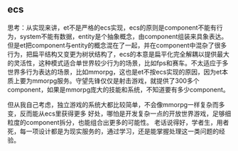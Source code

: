 ## ecs

思考：从实现来讲，et不是严格的ecs实现，ecs的原则是component不能有行为，system不能有数据，entity是个抽象概念，由component组装来具象表达。但是et把component与entity的概念混在了一起，并在component中混杂了很多行为，把扁平结构又变更为树状结构了，ecs的本意是扁平化完全解耦以提供最大的灵活性，这种模式适合单世界较少行为的场景，比如fps和赛车。不太适应于多世界多行为表达的场景，比如mmorpg，这也是et不按ecs实现的原因，因为et本质上要为mmorpg服务。守望先锋仅仅是射击游戏，就提供了300多个component，如果是mmorpg庞大的技能和系统，不知道要有多少component。


   但从我自己考虑，独立游戏的系统大都比较简单，不会像mmorpg一样复杂而多变，反而能从ecs里获得更多
   好处，哪怕是开发复杂一点的开放世界游戏，足够细粒度的component拆分，也能组合出更多的可能性。
老话说得好，学者生，用者死，每一项设计都是为现实服务的，通过学习，还是能掌握处理这一类问题的经验。   